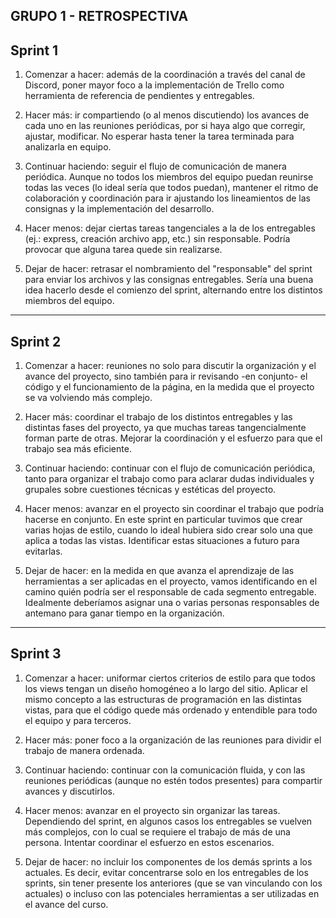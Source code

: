 GRUPO 1 - RETROSPECTIVA
---
Sprint 1
---
1. Comenzar a hacer: además de la coordinación a través del canal de Discord, poner mayor foco a la implementación de Trello como herramienta de referencia de pendientes y entregables.

2. Hacer más: ir compartiendo (o al menos discutiendo) los avances de cada uno en las reuniones periódicas, por si haya algo que corregir, ajustar, modificar. No esperar hasta tener la tarea terminada para analizarla en equipo.

3. Continuar haciendo: seguir el flujo de comunicación de manera periódica. Aunque no todos los miembros del equipo puedan reunirse todas las veces (lo ideal sería que todos puedan), mantener el ritmo de colaboración y coordinación para ir ajustando los lineamientos de las consignas y la implementación del desarrollo.

4. Hacer menos: dejar ciertas tareas tangenciales a la de los entregables (ej.: express, creación archivo app, etc.) sin responsable. Podría provocar que alguna tarea quede sin realizarse.

5. Dejar de hacer: retrasar el nombramiento del "responsable" del sprint para enviar los archivos y las consignas entregables. Sería una buena idea hacerlo desde el comienzo del sprint, alternando entre los distintos miembros del equipo.


---
Sprint 2
---
1. Comenzar a hacer: reuniones no solo para discutir la organización y el avance del proyecto, sino también para ir revisando -en conjunto- el código y el funcionamiento de la página, en la medida que el proyecto se va volviendo más complejo.

2. Hacer más: coordinar el trabajo de los distintos entregables y las distintas fases del proyecto, ya que muchas tareas tangencialmente forman parte de otras. Mejorar la coordinación y el esfuerzo para que el trabajo sea más eficiente.

3. Continuar haciendo: continuar con el flujo de comunicación periódica, tanto para organizar el trabajo como para aclarar dudas individuales y grupales sobre cuestiones técnicas y estéticas del proyecto. 

4. Hacer menos: avanzar en el proyecto sin coordinar el trabajo que podría hacerse en conjunto. En este sprint en particular tuvimos que crear varias hojas de estilo, cuando lo ideal hubiera sido crear solo una que aplica a todas las vistas. Identificar estas situaciones a futuro para evitarlas.

5. Dejar de hacer: en la medida en que avanza el aprendizaje de las herramientas a ser aplicadas en el proyecto, vamos identificando en el camino quién podría ser el responsable de cada segmento entregable. Idealmente deberíamos asignar una o varias personas responsables de antemano para ganar tiempo en la organización.

---
Sprint 3
---
1. Comenzar a hacer: uniformar ciertos criterios de estilo para que todos los views tengan un diseño homogéneo a lo largo del sitio. Aplicar el mismo concepto a las estructuras de programación en las distintas vistas, para que el código quede más ordenado y entendible para todo el equipo y para terceros. 

2. Hacer más: poner foco a la organización de las reuniones para dividir el trabajo de manera ordenada.

3. Continuar haciendo: continuar con la comunicación fluida, y con las reuniones periódicas (aunque no estén todos presentes) para compartir avances y discutirlos.

4. Hacer menos: avanzar en el proyecto sin organizar las tareas. Dependiendo del sprint, en algunos casos los entregables se vuelven más complejos, con lo cual se requiere el trabajo de más de una persona. Intentar coordinar el esfuerzo en estos escenarios.

5. Dejar de hacer: no incluir los componentes de los demás sprints a los actuales. Es decir, evitar concentrarse solo en los entregables de los sprints, sin tener presente los anteriores (que se van vinculando con los actuales) o incluso con las potenciales herramientas a ser utilizadas en el avance del curso. 